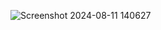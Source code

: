 ![Screenshot 2024-08-11 140627](https://github.com/user-attachments/assets/c85882e9-53e0-4caf-9a13-33c2ad916b99)
